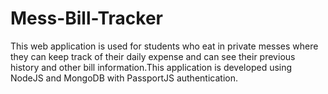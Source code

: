# Mess-Bill-Tracker
This web application is used for students who eat in private messes where they can keep track of their daily expense and can see their previous history and other bill information.This application is developed using NodeJS and MongoDB with PassportJS authentication.
